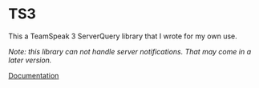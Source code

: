 # TS3

This a TeamSpeak 3 ServerQuery library that I wrote for my own use.

*Note: this library can not handle server notifications. That may come in a later version.*

[Documentation](http://godoc.org/github.com/nightexcessive/ts3)
